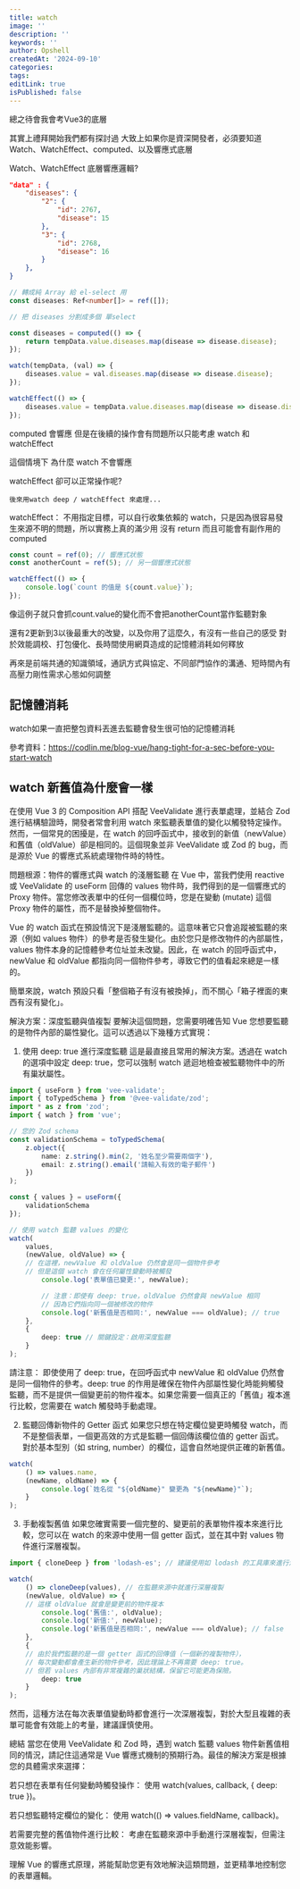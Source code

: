 ```yaml
---
title: watch
image: ''
description: ''
keywords: ''
author: Opshell
createdAt: '2024-09-10'
categories:
tags:
editLink: true
isPublished: false
---
```

總之待會我會考Vue3的底層

其實上禮拜開始我們都有探討過
大致上如果你是資深開發者，必須要知道Watch、WatchEffect、computed、以及響應式底層

Watch、WatchEffect
底層響應邏輯?

```json
"data" : {
    "diseases": {
        "2": {
            "id": 2767,
            "disease": 15
        },
        "3": {
            "id": 2768,
            "disease": 16
        }
    },
}
```

```ts
// 轉成純 Array 給 el-select 用
const diseases: Ref<number[]> = ref([]);

// 把 diseases 分割成多個 單select

const diseases = computed(() => {
    return tempData.value.diseases.map(disease => disease.disease);
});

watch(tempData, (val) => {
    diseases.value = val.diseases.map(disease => disease.disease);
});

watchEffect(() => {
    diseases.value = tempData.value.diseases.map(disease => disease.disease);
});
```

computed 會響應  但是在後續的操作會有問題所以只能考慮 watch 和 watchEffect

這個情境下 為什麼  watch 不會響應

watchEffect 卻可以正常操作呢?

`後來用watch deep / watchEffect 來處理...`

watchEffect：
不用指定目標，可以自行收集依賴的 watch，只是因為很容易發生來源不明的問題，所以實務上真的滿少用
沒有 return 而且可能會有副作用的 computed
```ts
const count = ref(0); // 響應式狀態
const anotherCount = ref(5); // 另一個響應式狀態

watchEffect(() => {
    console.log(`count 的值是 ${count.value}`);
});
```

像這例子就只會抓count.value的變化而不會把anotherCount當作監聽對象

還有2更新到3以後最重大的改變，以及你用了這麼久，有沒有一些自己的感受
對於效能調校、打包優化、長時間使用網頁造成的記憶體消耗如何釋放

再來是前端共通的知識領域，通訊方式與協定、不同部門協作的溝通、短時間內有高壓力剛性需求心態如何調整

## 記憶體消耗
watch如果一直把整包資料丟進去監聽會發生很可怕的記憶體消耗

參考資料：https://codlin.me/blog-vue/hang-tight-for-a-sec-before-you-start-watch

## watch 新舊值為什麼會一樣
在使用 Vue 3 的 Composition API 搭配 VeeValidate 進行表單處理，並結合 Zod 進行結構驗證時，開發者常會利用 watch 來監聽表單值的變化以觸發特定操作。然而，一個常見的困擾是，在 watch 的回呼函式中，接收到的新值（newValue）和舊值（oldValue）卻是相同的。這個現象並非 VeeValidate 或 Zod 的 bug，而是源於 Vue 的響應式系統處理物件時的特性。

問題根源：物件的響應式與 watch 的淺層監聽
在 Vue 中，當我們使用 reactive 或 VeeValidate 的 useForm 回傳的 values 物件時，我們得到的是一個響應式的 Proxy 物件。當您修改表單中的任何一個欄位時，您是在變動 (mutate) 這個 Proxy 物件的屬性，而不是替換掉整個物件。

Vue 的 watch 函式在預設情況下是淺層監聽的。這意味著它只會追蹤被監聽的來源（例如 values 物件）的參考是否發生變化。由於您只是修改物件的內部屬性，values 物件本身的記憶體參考位址並未改變。因此，在 watch 的回呼函式中，newValue 和 oldValue 都指向同一個物件參考，導致它們的值看起來總是一樣的。

簡單來說，watch 預設只看「整個箱子有沒有被換掉」，而不關心「箱子裡面的東西有沒有變化」。

解決方案：深度監聽與值複製
要解決這個問題，您需要明確告知 Vue 您想要監聽的是物件內部的屬性變化。這可以透過以下幾種方式實現：

1. 使用 deep: true 進行深度監聽
這是最直接且常用的解決方案。透過在 watch 的選項中設定 deep: true，您可以強制 watch 遞迴地檢查被監聽物件中的所有巢狀屬性。

```ts
import { useForm } from 'vee-validate';
import { toTypedSchema } from '@vee-validate/zod';
import * as z from 'zod';
import { watch } from 'vue';

// 您的 Zod schema
const validationSchema = toTypedSchema(
    z.object({
        name: z.string().min(2, '姓名至少需要兩個字'),
        email: z.string().email('請輸入有效的電子郵件')
    })
);

const { values } = useForm({
    validationSchema
});

// 使用 watch 監聽 values 的變化
watch(
    values,
    (newValue, oldValue) => {
    // 在這裡，newValue 和 oldValue 仍然會是同一個物件參考
    // 但是這個 watch 會在任何屬性變動時被觸發
        console.log('表單值已變更:', newValue);

        // 注意：即使有 deep: true，oldValue 仍然會與 newValue 相同
        // 因為它們指向同一個被修改的物件
        console.log('新舊值是否相同:', newValue === oldValue); // true
    },
    {
        deep: true // 關鍵設定：啟用深度監聽
    }
);
```
請注意： 即使使用了 deep: true，在回呼函式中 newValue 和 oldValue 仍然會是同一個物件的參考。deep: true 的作用是確保在物件內部屬性變化時能夠觸發監聽，而不是提供一個變更前的物件複本。如果您需要一個真正的「舊值」複本進行比較，您需要在 watch 觸發時手動處理。

2. 監聽回傳新物件的 Getter 函式
如果您只想在特定欄位變更時觸發 watch，而不是整個表單，一個更高效的方式是監聽一個回傳該欄位值的 getter 函式。對於基本型別（如 string, number）的欄位，這會自然地提供正確的新舊值。

```ts
watch(
    () => values.name,
    (newName, oldName) => {
        console.log(`姓名從 "${oldName}" 變更為 "${newName}"`);
    }
);
```
3. 手動複製舊值
如果您確實需要一個完整的、變更前的表單物件複本來進行比較，您可以在 watch 的來源中使用一個 getter 函式，並在其中對 values 物件進行深層複製。

```ts
import { cloneDeep } from 'lodash-es'; // 建議使用如 lodash 的工具庫來進行深層複製

watch(
    () => cloneDeep(values), // 在監聽來源中就進行深層複製
    (newValue, oldValue) => {
    // 這樣 oldValue 就會是變更前的物件複本
        console.log('舊值:', oldValue);
        console.log('新值:', newValue);
        console.log('新舊值是否相同:', newValue === oldValue); // false
    },
    {
    // 由於我們監聽的是一個 getter 函式的回傳值（一個新的複製物件），
    // 每次變動都會產生新的物件參考，因此理論上不再需要 deep: true。
    // 但若 values 內部有非常複雜的巢狀結構，保留它可能更為保險。
        deep: true
    }
);
```
然而，這種方法在每次表單值變動時都會進行一次深層複製，對於大型且複雜的表單可能會有效能上的考量，建議謹慎使用。

總結
當您在使用 VeeValidate 和 Zod 時，遇到 watch 監聽 values 物件新舊值相同的情況，請記住這通常是 Vue 響應式機制的預期行為。最佳的解決方案是根據您的具體需求來選擇：

若只想在表單有任何變動時觸發操作： 使用 watch(values, callback, { deep: true })。

若只想監聽特定欄位的變化： 使用 watch(() => values.fieldName, callback)。

若需要完整的舊值物件進行比較： 考慮在監聽來源中手動進行深層複製，但需注意效能影響。

理解 Vue 的響應式原理，將能幫助您更有效地解決這類問題，並更精準地控制您的表單邏輯。
